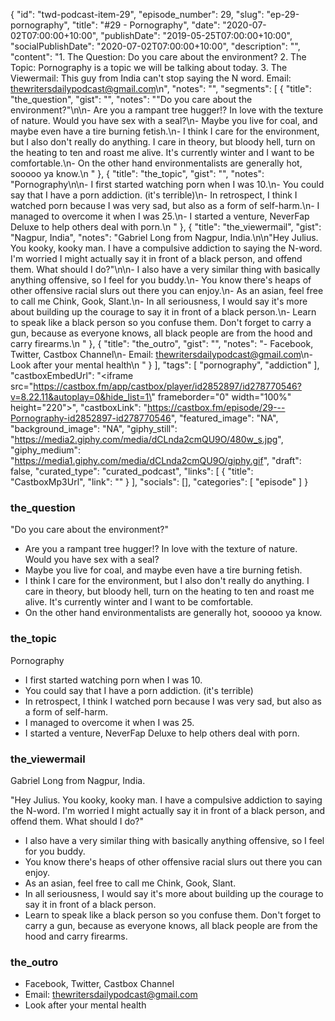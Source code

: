 {
	"id": "twd-podcast-item-29",
	"episode_number": 29,
	"slug": "ep-29-pornography",
	"title": "#29 - Pornography",
	"date": "2020-07-02T07:00:00+10:00",
	"publishDate": "2019-05-25T07:00:00+10:00",
	"socialPublishDate": "2020-07-02T07:00:00+10:00",
	"description": "",
	"content": "1. The Question: Do you care about the environment? 2. The Topic: Pornography is a topic we will be talking about today. 3. The Viewermail: This guy from India can't stop saying the N word. Email: thewritersdailypodcast@gmail.com\n",
	"notes": "",
	"segments": [
		{
			"title": "the_question",
			"gist": "",
			"notes": "\"Do you care about the environment?\"\n\n- Are you a rampant tree hugger!? In love with the texture of nature. Would you have sex with a seal?\n- Maybe you live for coal, and maybe even have a tire burning fetish.\n- I think I care for the environment, but I also don't really do anything. I care in theory, but bloody hell, turn on the heating to ten and roast me alive. It's currently winter and I want to be comfortable.\n- On the other hand environmentalists are generally hot, sooooo ya know.\n      "
		},
		{
			"title": "the_topic",
			"gist": "",
			"notes": "Pornography\n\n- I first started watching porn when I was 10.\n- You could say that I have a porn addiction. (it's terrible)\n- In retrospect, I think I watched porn because I was very sad, but also as a form of self-harm.\n- I managed to overcome it when I was 25.\n- I started a venture, NeverFap Deluxe to help others deal with porn.\n      "
		},
		{
			"title": "the_viewermail",
			"gist": "Nagpur, India",
			"notes": "Gabriel Long from Nagpur, India.\n\n\"Hey Julius. You kooky, kooky man. I have a compulsive addiction to saying the N-word. I'm worried I might actually say it in front of a black person, and offend them. What should I do?\"\n\n- I also have a very similar thing with basically anything offensive, so I feel for you buddy.\n- You know there's heaps of other offensive racial slurs out there you can enjoy.\n- As an asian, feel free to call me Chink, Gook, Slant.\n- In all seriousness, I would say it's more about building up the courage to say it in front of a black person.\n- Learn to speak like a black person so you confuse them. Don't forget to carry a gun, because as everyone knows, all black people are from the hood and carry firearms.\n      "
		},
		{
			"title": "the_outro",
			"gist": "",
			"notes": "- Facebook, Twitter, Castbox Channel\n- Email: thewritersdailypodcast@gmail.com\n- Look after your mental health\n      "
		}
	],
	"tags": [
		"pornography",
		"addiction"
	],
	"castboxEmbedUrl": "<iframe src=\"https://castbox.fm/app/castbox/player/id2852897/id278770546?v=8.22.11&autoplay=0&hide_list=1\" frameborder=\"0\" width=\"100%\" height=\"220\"></iframe>",
	"castboxLink": "https://castbox.fm/episode/29---Pornography-id2852897-id278770546",
	"featured_image": "NA",
	"background_image": "NA",
	"giphy_still": "https://media2.giphy.com/media/dCLnda2cmQU9O/480w_s.jpg",
	"giphy_medium": "https://media1.giphy.com/media/dCLnda2cmQU9O/giphy.gif",
	"draft": false,
	"curated_type": "curated_podcast",
	"links": [
		{
			"title": "CastboxMp3Url",
			"link": ""
		}
	],
	"socials": [],
	"categories": [
		"episode"
	]
}

### the_question

"Do you care about the environment?"

- Are you a rampant tree hugger!? In love with the texture of nature. Would you have sex with a seal?
- Maybe you live for coal, and maybe even have a tire burning fetish.
- I think I care for the environment, but I also don't really do anything. I care in theory, but bloody hell, turn on the heating to ten and roast me alive. It's currently winter and I want to be comfortable.
- On the other hand environmentalists are generally hot, sooooo ya know.
      
### the_topic

Pornography

- I first started watching porn when I was 10.
- You could say that I have a porn addiction. (it's terrible)
- In retrospect, I think I watched porn because I was very sad, but also as a form of self-harm.
- I managed to overcome it when I was 25.
- I started a venture, NeverFap Deluxe to help others deal with porn.
      
### the_viewermail

Gabriel Long from Nagpur, India.

"Hey Julius. You kooky, kooky man. I have a compulsive addiction to saying the N-word. I'm worried I might actually say it in front of a black person, and offend them. What should I do?"

- I also have a very similar thing with basically anything offensive, so I feel for you buddy.
- You know there's heaps of other offensive racial slurs out there you can enjoy.
- As an asian, feel free to call me Chink, Gook, Slant.
- In all seriousness, I would say it's more about building up the courage to say it in front of a black person.
- Learn to speak like a black person so you confuse them. Don't forget to carry a gun, because as everyone knows, all black people are from the hood and carry firearms.
      
### the_outro

- Facebook, Twitter, Castbox Channel
- Email: thewritersdailypodcast@gmail.com
- Look after your mental health
      
